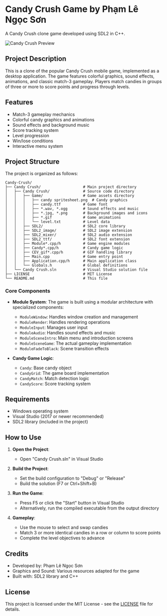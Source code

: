 # Candy Crush Game by Phạm Lê Ngọc Sơn

A Candy Crush clone game developed using SDL2 in C++.

![Candy Crush Preview](candy%20preview.gif)

## Project Description

This is a clone of the popular Candy Crush mobile game, implemented as a desktop application. The game features colorful graphics, sound effects, animations, and classic match-3 gameplay. Players match candies in groups of three or more to score points and progress through levels.

## Features

- Match-3 gameplay mechanics
- Colorful candy graphics and animations
- Sound effects and background music
- Score tracking system
- Level progression
- Win/lose conditions
- Interactive menu system

## Project Structure

The project is organized as follows:

```
Candy-Crush/
├── Candy Crush/                   # Main project directory
│   ├── Candy Crush/               # Source code directory
│   │   ├── Game/                  # Game assets directory
│   │   │   ├── candy spritesheet.png  # Candy graphics
│   │   │   ├── candy.ttf          # Game font
│   │   │   ├── *.wav, *.ogg       # Sound effects and music
│   │   │   ├── *.jpg, *.png       # Background images and icons
│   │   │   ├── *.gif              # Game animations
│   │   │   └── level.txt          # Level data
│   │   ├── SDL2/                  # SDL2 core library
│   │   ├── SDL2_image/            # SDL2 image extension
│   │   ├── SDL2_mixer/            # SDL2 audio extension
│   │   ├── SDL2_ttf/              # SDL2 font extension
│   │   ├── Module*.cpp/h          # Game engine modules
│   │   ├── Candy*.cpp/h           # Candy game logic
│   │   ├── CEV_gif*.cpp/h         # GIF handling library
│   │   ├── Main.cpp               # Game entry point
│   │   ├── Application.cpp/h      # Main application class
│   │   └── Globals.h              # Global definitions
│   └── Candy Crush.sln            # Visual Studio solution file
├── LICENSE                        # MIT License
└── README.md                      # This file
```

### Core Components

- **Module System**: The game is built using a modular architecture with specialized components:
  - `ModuleWindow`: Handles window creation and management
  - `ModuleRender`: Handles rendering operations
  - `ModuleInput`: Manages user input
  - `ModuleAudio`: Handles sound effects and music
  - `ModuleSceneIntro`: Main menu and introduction screens
  - `ModuleSceneGame`: The actual gameplay implementation
  - `ModuleFadeToBlack`: Scene transition effects

- **Candy Game Logic**:
  - `Candy`: Base candy object
  - `CandyGrid`: The game board implementation
  - `CandyMatch`: Match detection logic
  - `CandyScore`: Score tracking system

## Requirements

- Windows operating system
- Visual Studio (2017 or newer recommended)
- SDL2 library (included in the project)

## How to Use

1. **Open the Project**:
   - Open "Candy Crush.sln" in Visual Studio

2. **Build the Project**:
   - Set the build configuration to "Debug" or "Release"
   - Build the solution (F7 or Ctrl+Shift+B)

3. **Run the Game**:
   - Press F5 or click the "Start" button in Visual Studio
   - Alternatively, run the compiled executable from the output directory

4. **Gameplay**:
   - Use the mouse to select and swap candies
   - Match 3 or more identical candies in a row or column to score points
   - Complete the level objectives to advance

## Credits

- Developed by: Phạm Lê Ngọc Sơn
- Graphics and Sound: Various resources adapted for the game
- Built with: SDL2 library and C++

## License

This project is licensed under the MIT License - see the [LICENSE](LICENSE) file for details.